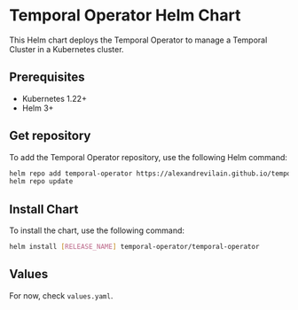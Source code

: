 # Temporal Operator Helm Chart

This Helm chart deploys the Temporal Operator to manage a Temporal Cluster in a Kubernetes cluster.

## Prerequisites

- Kubernetes 1.22+
- Helm 3+

## Get repository

To add the Temporal Operator repository, use the following Helm command:

```bash
helm repo add temporal-operator https://alexandrevilain.github.io/temporal-operator
helm repo update
```

## Install Chart

To install the chart, use the following command:

```bash
helm install [RELEASE_NAME] temporal-operator/temporal-operator
```

## Values

For now, check `values.yaml`.